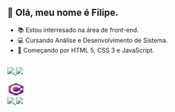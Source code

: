 ## 👋 Olá, meu nome é Filipe.
- 📚 Estou interresado na área de front-end.
- 💻 Cursando Análise e Desenvolvimento de Sistema.
- 📖 Começando por HTML 5, CSS 3 e JavaScript.

<div style="display+inline block"><br>
  <a href="https://github.com/fkaisergd">
  <img height="160em" src="https://github-readme-stats.vercel.app/api?username=fkaisergd&show_icons=true&theme=shades-of-purple&include_a11_commits=true&count_private=true"/>
  <img height="150cm" src="https://github-readme-stats.vercel.app/api/top-langs/?username=fkaisergd&layout=compact&langs_count=16&theme=shades-of-purple&border_color=purple"/>
<div>
  
<div style="display=inline block"><br>
  <img allignn="center" alt="Filipe-Csharp" height="30" width="40" src="https://raw.githubusercontent.com/devicons/devicon/master/icons/csharp/csharp-original.svg">
<div>
    
<div>
  <a href="https://instagram.com/lip_lacerda" target="_blank"><img src="https://img.shields.io/badge/Instagram-E4405F?style=for-the-badge&logo=instagram&logoColor=white">
  <a href="https://www.linkedin.com/in/filipe-lacerda-7b6136234" target="_blank"><img src="https://img.shields.io/badge/LinkedIn-0077B5?style=for-the-badge&logo=linkedin&logoColor=white">
